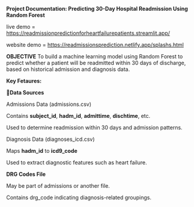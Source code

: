 **Project Documentation: Predicting 30-Day Hospital Readmission Using Random Forest**

live demo  = https://readmissionpredictionforheartfailurepatients.streamlit.app/

website demo  = https://readmissionsprediction.netlify.app/splashs.html

**OBJECTIVE**
To build a machine learning model using Random Forest to predict whether a patient will be readmitted within 30 days of discharge, based on historical admission and diagnosis data.

**Key Fetaures:**


**📁Data Sources**

Admissions Data (admissions.csv)

Contains **subject_id**, **hadm_id**, **admittime**, **dischtime**, etc.

Used to determine readmission within 30 days and admission patterns.

Diagnosis Data (diagnoses_icd.csv)

Maps **hadm_id** to **icd9_code**

Used to extract diagnostic features such as heart failure.

**DRG Codes File**

May be part of admissions or another file.

Contains drg_code indicating diagnosis-related groupings.

